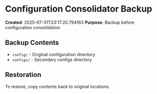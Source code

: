 # Configuration Consolidator Backup
**Created**: 2025-07-31T23:17:20.794163
**Purpose**: Backup before configuration consolidation

## Backup Contents
- `config/` - Original configuration directory
- `configs/` - Secondary configs directory

## Restoration
To restore, copy contents back to original locations.
